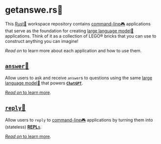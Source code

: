 # getanswe.rs💬

This [Rust🦀](https://www.rust-lang.org/) workspace repository contains
[command-line🎮](https://en.wikipedia.org/wiki/Command-line_interface)
applications that serve as the foundation for creating
[large language model🧠](https://en.wikipedia.org/wiki/Large_language_model)
applications.
Think of it as a collection of LEGO® bricks that you can use
to construct anything you can imagine!

_Read on_ to learn more about each application and how to use them.

## [`answer`💭](https://crates.io/crates/answer)

Allow users to ask and receive `answer`s to questions
using the same
[large language model🧠](https://en.wikipedia.org/wiki/Large_language_model)
that powers [**`ChatGPT`**](https://chat.openai.com/chat).

[_Read on_ to learn more](https://github.com/schneiderfelipe/getanswe.rs/tree/main/answer#answer).

## [`reply`📩](https://crates.io/crates/answer)

Allow users to `reply` to [command-line🎮](https://en.wikipedia.org/wiki/Command-line_interface) applications
by turning them into (stateless)
[**REPL**s](https://en.wikipedia.org/wiki/Read%E2%80%93eval%E2%80%93print_loop).

[_Read on_ to learn more](https://github.com/schneiderfelipe/getanswe.rs/tree/main/reply#reply).

